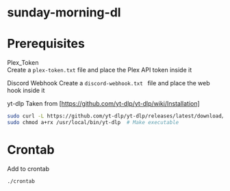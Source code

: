 # sunday-morning-dl

# Prerequisites
Plex_Token \
Create a `plex-token.txt` file and place the Plex API token inside it

Discord Webhook
Create a `discord-webhook.txt ` file and place the web hook inside it

yt-dlp
Taken from [https://github.com/yt-dlp/yt-dlp/wiki/Installation]
```bash
sudo curl -L https://github.com/yt-dlp/yt-dlp/releases/latest/download/yt-dlp -o /usr/local/bin/yt-dlp
sudo chmod a+rx /usr/local/bin/yt-dlp  # Make executable
```

# Crontab
Add to crontab
```bash
./crontab
```

